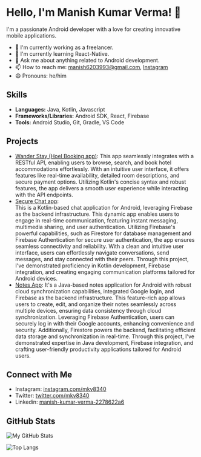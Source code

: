 
# Hello, I'm Manish Kumar Verma! 👋

I'm a passionate Android developer with a love for creating innovative mobile applications.

- 🚀 I'm currently working as a freelancer.
- 🌱 I'm currently learning React-Native.
- 💬 Ask me about anything related to Android development.
- 📫 How to reach me: [manish6203993@gmail.com](mailto:mkv8340@gmail.com), [Instagram](https://www.instagram.com/mkv8340/)
- 😄 Pronouns: he/him

## Skills

- **Languages:** Java, Kotlin, Javascript
- **Frameworks/Libraries:** Android SDK, React, Firebase
- **Tools:** Android Studio, Git, Gradle, VS Code

## Projects

- [Wander Stay (Hoel Booking app)](https://github.com/manish99verma/HotelBookingApp): This app seamlessly integrates with a RESTful API, enabling users to browse, search, and book hotel accommodations effortlessly. With an intuitive user interface, it offers features like real-time availability, detailed room descriptions, and secure payment options. Utilizing Kotlin's concise syntax and robust features, the app delivers a smooth user experience while interacting with the API endpoints.
- [Secure Chat app](https://github.com/manish99verma/SecureChat):   
This is a Kotlin-based chat application for Android, leveraging Firebase as the backend infrastructure. This dynamic app enables users to engage in real-time communication, featuring instant messaging, multimedia sharing, and user authentication. Utilizing Firebase's powerful capabilities, such as Firestore for database management and Firebase Authentication for secure user authentication, the app ensures seamless connectivity and reliability. With a clean and intuitive user interface, users can effortlessly navigate conversations, send messages, and stay connected with their peers. Through this project, I've demonstrated proficiency in Kotlin development, Firebase integration, and creating engaging communication platforms tailored for Android devices.
- [Notes App](https://github.com/manish99verma/Notes_App_MVP): It's a Java-based notes application for Android with robust cloud synchronization capabilities, integrated Google login, and Firebase as the backend infrastructure. This feature-rich app allows users to create, edit, and organize their notes seamlessly across multiple devices, ensuring data consistency through cloud synchronization. Leveraging Firebase Authentication, users can securely log in with their Google accounts, enhancing convenience and security. Additionally, Firestore powers the backend, facilitating efficient data storage and synchronization in real-time. Through this project, I've demonstrated expertise in Java development, Firebase integration, and crafting user-friendly productivity applications tailored for Android users.

## Connect with Me

- Instagram: [instagram.com/mkv8340](https://www.instagram.com/mkv8340/)
- Twitter: [twitter.com/mkv8340](https://twitter.com/mkv8340)
- Linkedin: [manish-kumar-verma-2278622a6](www.linkedin.com/in/manish-kumar-verma-2278622a6)
 
## GitHub Stats

![My GitHub Stats](https://github-readme-stats.vercel.app/api?username=manish99verma&show_icons=true&theme=radical)

![Top Langs](https://github-readme-stats.vercel.app/api/top-langs/?username=manish99verma&layout=compact)
